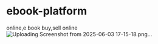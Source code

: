 # ebook-platform
online,e book  buy,sell online 
![Uploading Screenshot from 2025-06-03 17-15-18.png…]()
